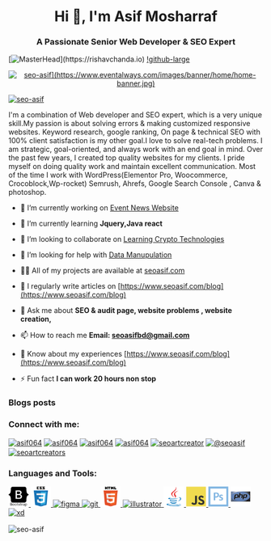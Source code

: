 <h1 align="center">Hi 👋, I'm Asif Mosharraf</h1>
<h3 align="center">A Passionate Senior Web Developer & SEO Expert</h3>

[![MasterHead](https://1.bp.blogspot.com/-7A4WynwLsM...)](https://rishavchanda.io)
[!github-large](https://github.com/seo-asif/banner/blob/7331ce6a193ea03eddb179caef8d5b32448d9658/banner.png)
<p align="center"> <a href="[[https://github.com/ryo-ma/github-profile-trophy](https://github.com/seo-asif/banner/blob/7331ce6a193ea03eddb179caef8d5b32448d9658/banner.png](https://www.eventalways.com/images/banner/home/home-banner.jpg))"><img src="[https://github-profile-trophy.vercel.app/?username=seo-asif" alt="seo-asif](https://www.eventalways.com/images/banner/home/home-banner.jpg)" /></a> </p>
<p align="left"> <a href="https://github.com/ryo-ma/github-profile-trophy"><img src="[https://github-profile-trophy.vercel.app/?username=seo-asif](https://github.com/seo-asif/banner/blob/7331ce6a193ea03eddb179caef8d5b32448d9658/banner.png)" alt="seo-asif" /></a> </p>

I'm a combination of Web developer and SEO expert, which is a very unique skill.My passion is about solving errors & making customized responsive websites. Keyword research, google ranking, On page & technical SEO with 100% client satisfaction is my other goal.I love to solve real-tech problems. I am strategic, goal-oriented, and always work with an end goal in mind. Over the past few years, I created top quality websites for my clients. I pride myself on doing quality work and maintain excellent communication. Most of the time I work with WordPress(Elementor Pro, Woocommerce, Crocoblock,Wp-rocket) Semrush, Ahrefs, Google Search Console , Canva & photoshop.

- 🔭 I’m currently working on [Event News Website](https://www.nexteventnews.com)

- 🌱 I’m currently learning **Jquery,Java react**

- 👯 I’m looking to collaborate on [Learning Crypto Technologies](https://www.learncrypto.com)

- 🤝 I’m looking for help with [Data Manupulation](https://www.Bizdatainsights.com)

- 👨‍💻 All of my projects are available at [seoasif.com](seoasif.com)

- 📝 I regularly write articles on [https://www.seoasif.com/blog](https://www.seoasif.com/blog)

- 💬 Ask me about **SEO & audit page, website problems , website creation,**

- 📫 How to reach me **Email: seoasifbd@gmail.com**

- 📄 Know about my experiences [https://www.seoasif.com/blog](https://www.seoasif.com/blog)

- ⚡ Fun fact **I can work 20 hours non stop**

### Blogs posts
<!-- BLOG-POST-LIST:START -->
<!-- BLOG-POST-LIST:END -->

<h3 align="left">Connect with me:</h3>
<p align="left">
<a href="https://codepen.io/asif064" target="blank"><img align="center" src="https://raw.githubusercontent.com/rahuldkjain/github-profile-readme-generator/master/src/images/icons/Social/codepen.svg" alt="asif064" height="30" width="40" /></a>
<a href="https://twitter.com/asif064" target="blank"><img align="center" src="https://raw.githubusercontent.com/rahuldkjain/github-profile-readme-generator/master/src/images/icons/Social/twitter.svg" alt="asif064" height="30" width="40" /></a>
<a href="https://linkedin.com/in/asif064" target="blank"><img align="center" src="https://raw.githubusercontent.com/rahuldkjain/github-profile-readme-generator/master/src/images/icons/Social/linked-in-alt.svg" alt="asif064" height="30" width="40" /></a>
<a href="https://fb.com/asif064" target="blank"><img align="center" src="https://raw.githubusercontent.com/rahuldkjain/github-profile-readme-generator/master/src/images/icons/Social/facebook.svg" alt="asif064" height="30" width="40" /></a>
<a href="https://instagram.com/seoartcreator" target="blank"><img align="center" src="https://raw.githubusercontent.com/rahuldkjain/github-profile-readme-generator/master/src/images/icons/Social/instagram.svg" alt="seoartcreator" height="30" width="40" /></a>
<a href="https://medium.com/@seoasif" target="blank"><img align="center" src="https://raw.githubusercontent.com/rahuldkjain/github-profile-readme-generator/master/src/images/icons/Social/medium.svg" alt="@seoasif" height="30" width="40" /></a>
<a href="https://www.youtube.com/c/seoartcreators" target="blank"><img align="center" src="https://raw.githubusercontent.com/rahuldkjain/github-profile-readme-generator/master/src/images/icons/Social/youtube.svg" alt="seoartcreators" height="30" width="40" /></a>
</p>

<h3 align="left">Languages and Tools:</h3>
<p align="left"> <a href="https://getbootstrap.com" target="_blank" rel="noreferrer"> <img src="https://raw.githubusercontent.com/devicons/devicon/master/icons/bootstrap/bootstrap-plain-wordmark.svg" alt="bootstrap" width="40" height="40"/> </a> <a href="https://www.w3schools.com/css/" target="_blank" rel="noreferrer"> <img src="https://raw.githubusercontent.com/devicons/devicon/master/icons/css3/css3-original-wordmark.svg" alt="css3" width="40" height="40"/> </a> <a href="https://www.figma.com/" target="_blank" rel="noreferrer"> <img src="https://www.vectorlogo.zone/logos/figma/figma-icon.svg" alt="figma" width="40" height="40"/> </a> <a href="https://git-scm.com/" target="_blank" rel="noreferrer"> <img src="https://www.vectorlogo.zone/logos/git-scm/git-scm-icon.svg" alt="git" width="40" height="40"/> </a> <a href="https://www.w3.org/html/" target="_blank" rel="noreferrer"> <img src="https://raw.githubusercontent.com/devicons/devicon/master/icons/html5/html5-original-wordmark.svg" alt="html5" width="40" height="40"/> </a> <a href="https://www.adobe.com/in/products/illustrator.html" target="_blank" rel="noreferrer"> <img src="https://www.vectorlogo.zone/logos/adobe_illustrator/adobe_illustrator-icon.svg" alt="illustrator" width="40" height="40"/> </a> <a href="https://www.java.com" target="_blank" rel="noreferrer"> <img src="https://raw.githubusercontent.com/devicons/devicon/master/icons/java/java-original.svg" alt="java" width="40" height="40"/> </a> <a href="https://developer.mozilla.org/en-US/docs/Web/JavaScript" target="_blank" rel="noreferrer"> <img src="https://raw.githubusercontent.com/devicons/devicon/master/icons/javascript/javascript-original.svg" alt="javascript" width="40" height="40"/> </a> <a href="https://www.photoshop.com/en" target="_blank" rel="noreferrer"> <img src="https://raw.githubusercontent.com/devicons/devicon/master/icons/photoshop/photoshop-line.svg" alt="photoshop" width="40" height="40"/> </a> <a href="https://www.php.net" target="_blank" rel="noreferrer"> <img src="https://raw.githubusercontent.com/devicons/devicon/master/icons/php/php-original.svg" alt="php" width="40" height="40"/> </a> <a href="https://www.adobe.com/products/xd.html" target="_blank" rel="noreferrer"> <img src="https://cdn.worldvectorlogo.com/logos/adobe-xd.svg" alt="xd" width="40" height="40"/> </a> </p>

<p><img align="center" src="https://github-readme-stats.vercel.app/api/top-langs?username=seo-asif&show_icons=true&locale=en&layout=compact" alt="seo-asif" /></p>
